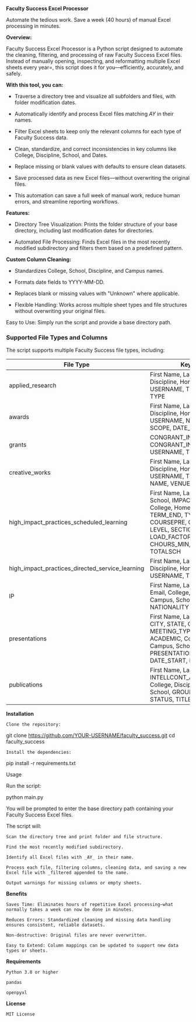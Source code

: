 **Faculty Success Excel Processor**

Automate the tedious work. Save a week (40 hours) of manual Excel processing in minutes.

**Overview:**

Faculty Success Excel Processor is a Python script designed to automate the cleaning, filtering, and processing of raw Faculty Success Excel files. Instead of manually opening, inspecting, and reformatting multiple Excel sheets every year=, this script does it for you—efficiently, accurately, and safely.

**With this tool, you can:**

  - Traverse a directory tree and visualize all subfolders and files, with folder modification dates.

  - Automatically identify and process Excel files matching _AY_ in their names.

  - Filter Excel sheets to keep only the relevant columns for each type of Faculty Success data.

  - Clean, standardize, and correct inconsistencies in key columns like College, Discipline, School, and Dates.

  - Replace missing or blank values with defaults to ensure clean datasets.

  - Save processed data as new Excel files—without overwriting the original files.

  - This automation can save a full week of manual work, reduce human errors, and streamline reporting workflows.

**Features:**

  - Directory Tree Visualization: Prints the folder structure of your base directory, including last modification dates for directories.

  - Automated File Processing: Finds Excel files in the most recently modified subdirectory and filters them based on a predefined pattern.

**Custom Column Cleaning:**

  - Standardizes College, School, Discipline, and Campus names.

  - Formats date fields to YYYY-MM-DD.

  - Replaces blank or missing values with "Unknown" where applicable.

  - Flexible Handling: Works across multiple sheet types and file structures without overwriting your original files.

Easy to Use: Simply run the script and provide a base directory path.

### Supported File Types and Columns

The script supports multiple Faculty Success file types, including:

| File Type                                        | Key Columns Kept |
|--------------------------------------------------|-----------------|
| applied_research                                 | First Name, Last Name, Email, College, Discipline, Home Campus, School, USERNAME, TITLE, DESC, STATUS, TYPE |
| awards                                           | First Name, Last Name, Email, College, Discipline, Home Campus, School, USERNAME, NOMREC, NAME, ORG, SCOPE, DATE_START, DATE_END |
| grants                                           | CONGRANT_INVEST_1_FNAME, CONGRANT_INVEST_1_LNAME, USERNAME, TITLE, STATUS, SPONORG |
| creative_works                                   | First Name, Last Name, Email, College, Discipline, Home Campus, School, USERNAME, TYPE, TITLE, STATUS, NAME, VENUE, CITY, STATE, COUNTRY |
| high_impact_practices_scheduled_learning         | First Name, Last Name, Discipline, School, IMPACT, USERNAME, Email, College, Home Campus, TERM_START, TERM_END, TYPE, DELIVERY_MODE, COURSEPRE, COURSENUM, DIVISION, LEVEL, SECTION, SESSION, CLASS_NBR, LOAD_FACTOR, CIP, ENROLL, CHOURS_MIN, CHOURS_MAX, TOTALSCH |
| high_impact_practices_directed_service_learning  | First Name, Last Name, Email, College, Discipline, Home Campus, School, USERNAME, TYPE, COMPSTAGE |
| IP                                               | First Name, Last Name, USERNAME, Email, College, Discipline, Home Campus, School, FORMAT, TYPE, TITLE, NATIONALITY |
| presentations                                    | First Name, Last Name, Email, VENUE, CITY, STATE, COUNTRY, MEETING_TYPE, SCOPE, INVACC, ACADEMIC, College, Discipline, Home Campus, School, USERNAME, TITLE, PRESENTATION_TYPE, NAME, DATE_START, DATE_END |
| publications                                     | First Name, Last Name, Email, INTELLCONT_AUTH_1_STUDENT_LEVEL, College, Discipline, Home Campus, School, GROUP, USERNAME, CONTYPE, STATUS, TITLE, REFEREED |

**Installation**

    Clone the repository:

git clone https://github.com/YOUR-USERNAME/faculty_success.git
cd faculty_success

    Install the dependencies:

pip install -r requirements.txt

Usage

Run the script:

python main.py

You will be prompted to enter the base directory path containing your Faculty Success Excel files.

The script will:

    Scan the directory tree and print folder and file structure.

    Find the most recently modified subdirectory.

    Identify all Excel files with _AY_ in their name.

    Process each file, filtering columns, cleaning data, and saving a new Excel file with _filtered appended to the name.

    Output warnings for missing columns or empty sheets.

**Benefits**

    Saves Time: Eliminates hours of repetitive Excel processing—what normally takes a week can now be done in minutes.

    Reduces Errors: Standardized cleaning and missing data handling ensures consistent, reliable datasets.

    Non-destructive: Original files are never overwritten.

    Easy to Extend: Column mappings can be updated to support new data types or sheets.

**Requirements**

    Python 3.8 or higher

    pandas

    openpyxl

**License**

    MIT License
